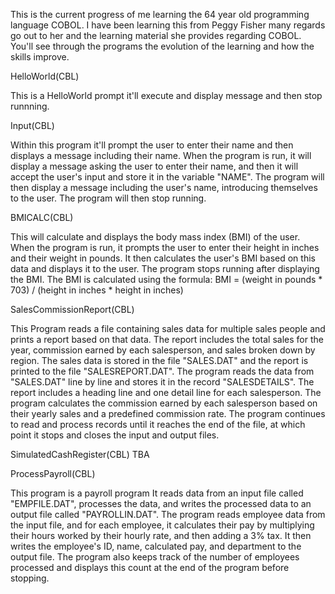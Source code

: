 This is the current progress of me learning the 64 year old programming language COBOL. I have been learning this from Peggy Fisher many regards go out to her and the learning material she provides regarding COBOL. You'll see through the programs the evolution of the learning and how the skills improve.

HelloWorld(CBL)

This is a HelloWorld prompt it'll execute and display message and then stop runnning.

Input(CBL)

Within this program it'll prompt the user to enter their name and then displays a message including their name. When the program is run, it will display a message asking the user to enter their name, and then it will accept the user's input and store it in the variable "NAME". The program will then display a message including the user's name, introducing themselves to the user. The program will then stop running.

BMICALC(CBL)

This will calculate and displays the body mass index (BMI) of the user. When the program is run, it prompts the user to enter their height in inches and their weight in pounds. It then calculates the user's BMI based on this data and displays it to the user. The program stops running after displaying the BMI. The BMI is calculated using the formula: BMI = (weight in pounds * 703) / (height in inches * height in inches)

SalesCommissionReport(CBL)

 This Program reads a file containing sales data for multiple sales people and prints a report based on that data. The report includes the total sales for the year, commission earned by each salesperson, and sales broken down by region. The sales data is stored in the file "SALES.DAT" and the report is printed to the file "SALESREPORT.DAT". The program reads the data from "SALES.DAT" line by line and stores it in the record "SALESDETAILS". The report includes a heading line and one detail line for each salesperson. The program calculates the commission earned by each salesperson based on their yearly sales and a predefined commission rate. The program continues to read and process records until it reaches the end of the file, at which point it stops and closes the input and output files.

SimulatedCashRegister(CBL)
TBA

ProcessPayroll(CBL)

This program is a payroll program It reads data from an input file called "EMPFILE.DAT", processes the data, and writes the processed data to an output file called "PAYROLLIN.DAT". The program reads employee data from the input file, and for each employee, it calculates their pay by multiplying their hours worked by their hourly rate, and then adding a 3% tax. It then writes the employee's ID, name, calculated pay, and department to the output file. The program also keeps track of the number of employees processed and displays this count at the end of the program before stopping.
